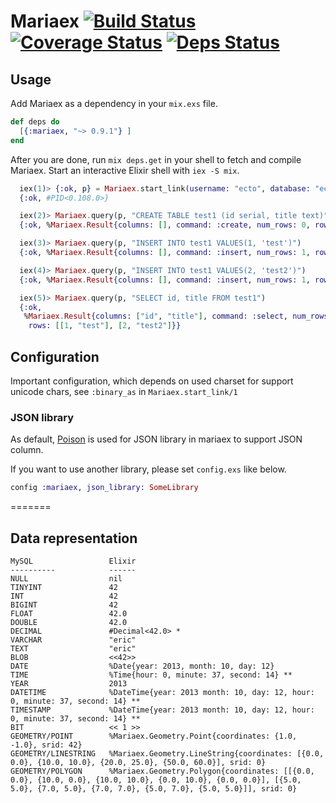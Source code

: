 Mariaex [![Build Status](https://travis-ci.org/xerions/mariaex.svg)](https://travis-ci.org/xerions/mariaex) [![Coverage Status](https://coveralls.io/repos/xerions/mariaex/badge.svg?branch=master&service=github)](https://coveralls.io/github/xerions/mariaex?branch=master) [![Deps Status](https://beta.hexfaktor.org/badge/all/github/xerions/mariaex.svg)](https://beta.hexfaktor.org/github/xerions/mariaex)
=======

## Usage

Add Mariaex as a dependency in your `mix.exs` file.

```elixir
def deps do
  [{:mariaex, "~> 0.9.1"} ]
end
```

After you are done, run `mix deps.get` in your shell to fetch and compile Mariaex. Start an interactive Elixir shell with `iex -S mix`.

```elixir
  iex(1)> {:ok, p} = Mariaex.start_link(username: "ecto", database: "ecto_test")
  {:ok, #PID<0.108.0>}

  iex(2)> Mariaex.query(p, "CREATE TABLE test1 (id serial, title text)")
  {:ok, %Mariaex.Result{columns: [], command: :create, num_rows: 0, rows: []}}

  iex(3)> Mariaex.query(p, "INSERT INTO test1 VALUES(1, 'test')")
  {:ok, %Mariaex.Result{columns: [], command: :insert, num_rows: 1, rows: []}}

  iex(4)> Mariaex.query(p, "INSERT INTO test1 VALUES(2, 'test2')")
  {:ok, %Mariaex.Result{columns: [], command: :insert, num_rows: 1, rows: []}}

  iex(5)> Mariaex.query(p, "SELECT id, title FROM test1")
  {:ok,
   %Mariaex.Result{columns: ["id", "title"], command: :select, num_rows: 2,
    rows: [[1, "test"], [2, "test2"]}}
```

## Configuration

Important configuration, which depends on used charset for support unicode chars, see `:binary_as`
in `Mariaex.start_link/1`

### JSON library

As default, [Poison](https://github.com/devinus/poison) is used for JSON library in mariaex to support JSON column.

If you want to use another library, please set `config.exs` like below.

```elixir
config :mariaex, json_library: SomeLibrary
```
=======
## Data representation

    MySQL                 Elixir
    ----------            ------
    NULL                  nil
    TINYINT               42
    INT                   42
    BIGINT                42
    FLOAT                 42.0
    DOUBLE                42.0
    DECIMAL               #Decimal<42.0> *
    VARCHAR               "eric"
    TEXT                  "eric"
    BLOB                  <<42>>
    DATE                  %Date{year: 2013, month: 10, day: 12}
    TIME                  %Time{hour: 0, minute: 37, second: 14} **
    YEAR                  2013
    DATETIME              %DateTime{year: 2013 month: 10, day: 12, hour: 0, minute: 37, second: 14} **
    TIMESTAMP             %DateTime{year: 2013 month: 10, day: 12, hour: 0, minute: 37, second: 14} **
    BIT                   << 1 >>
    GEOMETRY/POINT        %Mariaex.Geometry.Point{coordinates: {1.0, -1.0}, srid: 42}
    GEOMETRY/LINESTRING   %Mariaex.Geometry.LineString{coordinates: [{0.0, 0.0}, {10.0, 10.0}, {20.0, 25.0}, {50.0, 60.0}], srid: 0}
    GEOMETRY/POLYGON      %Mariaex.Geometry.Polygon{coordinates: [[{0.0, 0.0}, {10.0, 0.0}, {10.0, 10.0}, {0.0, 10.0}, {0.0, 0.0}], [{5.0, 5.0}, {7.0, 5.0}, {7.0, 7.0}, {5.0, 7.0}, {5.0, 5.0}]], srid: 0}
